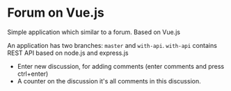 # Forum on Vue.js

Simple application which similar to a forum. Based on Vue.js

An application has two branches: `master` and `with-api`. `with-api` contains REST API based on node.js and express.js

* Enter new discussion, for adding comments (enter comments and press ctrl+enter)
* A counter on the discussion it's all comments in this discussion.
